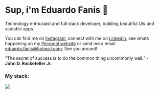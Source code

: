 # Sup, i'm Eduardo Fanis 👋
<p>
    Technology enthusiast and full stack developer, building beautiful UIs and scalable apps.
</p>

<p>
    You can find me on <a target="_blank" href="https://instagram.com/faniseduardo">Instagram</a>, connect with me on <a target="_blank" href="https://linkedin.com/in/faniseduardo">Linkedin</a>, see whats happening on my <a target="_blank" href="https://fvnis.dev">Personal website</a> or send me a email <a href="mailto:eduardo.fanis@hotmail.com">eduardo.fanis@hotmail.com</a>. See you around!
</p>

<q>The secret of success is to do the common thing uncommonly well.</q> - <strong>John D. Rockefeller Jr.</strong>

### My stack:
<a href="#">
    <img src="https://skillicons.dev/icons?i=go,dart,flutter,docker,neovim,git,figma&theme=dark" />
  </a>


